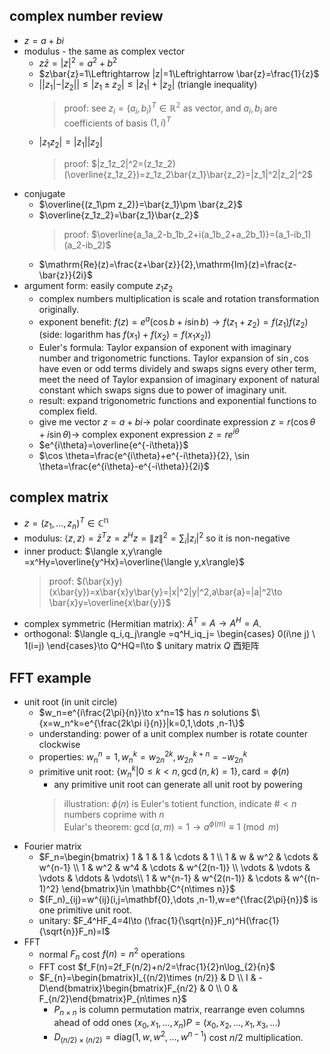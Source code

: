 ## complex number review
- $z=a+bi$
- modulus - the same as complex vector
    - $z\bar{z}=|z|^2=a^2+b^2$
    - $z\bar{z}=1\Leftrightarrow |z|=1\Leftrightarrow \bar{z}=\frac{1}{z}$
    - $||z_1|-|z_2||\le |z_1\pm z_2|\le |z_1|+|z_2|$ (triangle inequality)
        > proof: see $z_i=(a_i,b_i)^T\in \mathbb{R^2}$ as vector, and $a_i,b_i$ are coefficients of basis $(1,i)^T$
    - $|z_1z_2|=|z_1||z_2|$
        > proof: $|z_1z_2|^2=(z_1z_2)(\overline{z_1z_2})=z_1z_2\bar{z_1}\bar{z_2}=|z_1|^2|z_2|^2$
- conjugate
    - $\overline{(z_1\pm z_2)}=\bar{z_1}\pm \bar{z_2}$
    - $\overline{z_1z_2}=\bar{z_1}\bar{z_2}$
        > proof: $\overline{a_1a_2-b_1b_2+i(a_1b_2+a_2b_1)}=(a_1-ib_1)(a_2-ib_2)$
    - $\mathrm{Re}(z)=\frac{z+\bar{z}}{2},\mathrm{Im}(z)=\frac{z-\bar{z}}{2i}$
- argument form: easily compute $z_1z_2$
    - complex numbers multiplication is scale and rotation transformation originally.
    - exponent benefit: $f(z)=e^a(\cos b+i\sin b)\to f(z_1+z_2)=f(z_1)f(z_2)$ (side: logarithm has $f(x_1)+f(x_2)=f(x_1x_2)$)
    - Euler's formula: Taylor expansion of exponent with imaginary number and trigonometric functions. Taylor expansion of $\sin ,\cos$ have even or odd terms dividely and swaps signs every other term, meet the need of Taylor expansion of imaginary exponent of natural constant which swaps signs due to power of imaginary unit.
    - result: expand trigonometric functions and exponential functions to complex field.
    - give me vector $z=a+bi\to$ polar coordinate expression $z=r(\cos \theta +i\sin \theta)\to$ complex exponent expression $z=re^{i\theta}$
    - $e^{i\theta}=\overline{e^{-i\theta}}$
    - $\cos \theta=\frac{e^{i\theta}+e^{-i\theta}}{2}, \sin \theta=\frac{e^{i\theta}-e^{-i\theta}}{2i}$

## complex matrix
- $z=(z_1,\dots ,z_n)^T\in \mathbb{C^n}$
- modulus: $\langle z,z \rangle=\bar{z}^Tz=z^Hz= \| z \|^2=\sum _i|z_i|^2$ so it is non-negative
- inner product: $\langle x,y\rangle =x^Hy=\overline{y^Hx}=\overline{\langle y,x\rangle}$
    > proof: $(\bar{x}y)(x\bar{y})=x\bar{x}y\bar{y}=|x|^2|y|^2,a\bar{a}=|a|^2\to \bar{x}y=\overline{x\bar{y}}$
- complex symmetric (Hermitian matrix): $\bar{A}^T=A\to A^H=A$.
- orthogonal: $\langle q_i,q_j\rangle =q^H_iq_j= \begin{cases} 0(i\ne j) \\ 1(i=j) \end{cases}\to Q^HQ=I\to $ unitary matrix $Q$ 酉矩阵

## FFT example
- unit root (in unit circle)
    - $w_n=e^{i\frac{2\pi}{n}}\to x^n=1$ has $n$ solutions $\{x=w_n^k=e^{\frac{2k\pi i}{n}}|k=0,1,\dots ,n-1\}$
    - understanding: power of a unit complex number is rotate counter clockwise
    - properties: $w_n^n=1,w_n^k=w_{2n}^{2k},w_{2n}^{k+n}=-w_{2n}^k$
    - primitive unit root: $\{w_n^k|0\le k<n,\gcd (n,k)=1\},\mathrm{card}=\phi (n)$
        - any primitive unit root can generate all unit root by powering
        > illustration: $\phi (n)$ is Euler's totient function, indicate #$< n$ numbers coprime with $n$  
        > Eular's theorem: $\gcd (a,m)=1\to a^{\phi (m)}\equiv 1 \pmod{m}$
- Fourier matrix
    - $F_n=\begin{bmatrix} 1 & 1 & 1 & \cdots & 1 \\ 1 & w & w^2 & \cdots & w^{n-1} \\ 1 & w^2 & w^4 & \cdots & w^{2(n-1)} \\ \vdots & \vdots & \vdots & \ddots & \vdots\\  1 & w^{n-1} & w^{2(n-1)} & \cdots & w^{(n-1)^2} \end{bmatrix}\in \mathbb{C^{n\times n}}$
    - $(F_n)_{ij}=w^{ij}(i,j=\mathbf{0},\dots ,n-1),w=e^{\frac{2\pi}{n}}$ is one primitive unit root.
    - unitary: $F_4^HF_4=4I\to (\frac{1}{\sqrt{n}}F_n)^H(\frac{1}{\sqrt{n}}F_n)=I$
- FFT
    - normal $F_{n}$ cost $f(n)=n^2$ operations
    - FFT cost $f_F(n)=2f_F(n/2)+n/2=\frac{1}{2}n\log_{2}{n}$
    - $F_{n}=\begin{bmatrix}I_{(n/2)\times (n/2)} & D \\ I & -D\end{bmatrix}\begin{bmatrix}F_{n/2} & 0 \\ 0 & F_{n/2}\end{bmatrix}P_{n\times n}$
        - $P_{n\times n}$ is column permutation matrix, rearrange even columns ahead of odd ones $(x_0,x_1,\dots ,x_n)P=(x_0,x_2,\dots ,x_1,x_3,\dots )$
        - $D_{(n/2)\times (n/2)}=\mathrm{diag}(1,w,w^2,\dots ,w^{n-1})$ cost $n/2$ multiplication.
